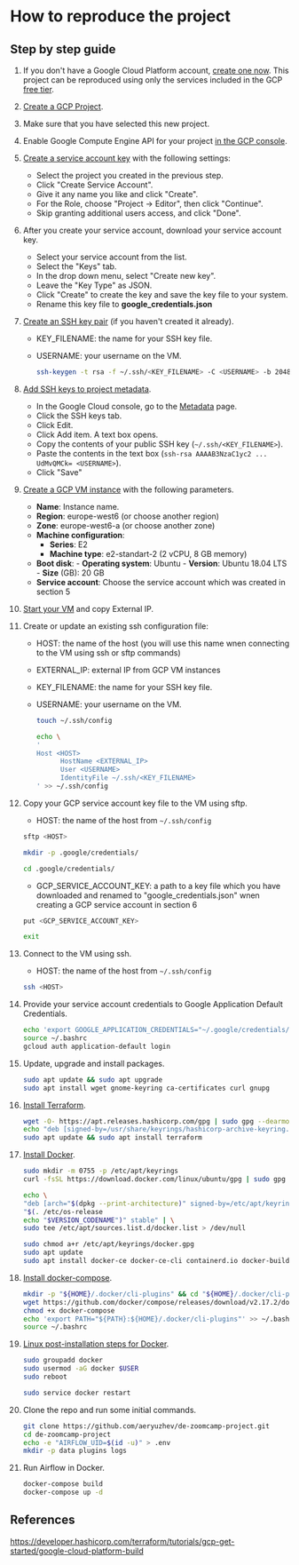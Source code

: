 # How to reproduce the project

## Step by step guide

1. If you don't have a Google Cloud Platform account, [create one now](https://console.cloud.google.com/freetrial/). This project can be reproduced using only the services included in the GCP [free tier](https://cloud.google.com/free/).

2. [Create a GCP Project](https://console.cloud.google.com/projectcreate).

3. Make sure that you have selected this new project.

4. Enable Google Compute Engine API for your project [in the GCP console](https://console.developers.google.com/apis/library/compute.googleapis.com).

5. [Create a service account key](https://console.cloud.google.com/apis/credentials/serviceaccountkey) with the following settings:
   - Select the project you created in the previous step.
   - Click "Create Service Account".
   - Give it any name you like and click "Create".
   - For the Role, choose "Project -> Editor", then click "Continue".
   - Skip granting additional users access, and click "Done".

6. After you create your service account, download your service account key.

   - Select your service account from the list.
   - Select the "Keys" tab.
   - In the drop down menu, select "Create new key".
   - Leave the "Key Type" as JSON.
   - Click "Create" to create the key and save the key file to your system.
   - Rename this key file to **google_credentials.json**

7. [Create an SSH key pair](https://cloud.google.com/compute/docs/connect/create-ssh-keys#create_an_ssh_key_pair) (if you haven't created it already).
   - KEY_FILENAME: the name for your SSH key file.
   - USERNAME: your username on the VM.

      ```bash
      ssh-keygen -t rsa -f ~/.ssh/<KEY_FILENAME> -C <USERNAME> -b 2048
      ```

8. [Add SSH keys to project metadata](https://cloud.google.com/compute/docs/connect/add-ssh-keys#add_ssh_keys_to_project_metadata).
      - In the Google Cloud console, go to the [Metadata](https://console.cloud.google.com/compute/metadata/sshKeys?_ga=2.84082073.1017998736.1680528409-313645582.1673880440) page.
      - Click the SSH keys tab.
      - Click Edit.
      - Click Add item. A text box opens.
      - Copy the contents of your public SSH key (```~/.ssh/<KEY_FILENAME>```).
      - Paste the contents in the text box (```ssh-rsa AAAAB3NzaC1yc2 ... UdMvQMCk= <USERNAME>```).
      - Click "Save"

9. [Create a GCP VM instance](https://console.cloud.google.com/compute/instancesAdd) with the following parameters.

   - **Name**: Instance name.
   - **Region**: europe-west6 (or choose another region)
   - **Zone**: europe-west6-a (or choose another zone)
   - **Machine configuration**:
     - **Series**: E2
     - **Machine type**: e2-standart-2 (2 vCPU, 8 GB memory)
   - **Boot disk**:
         - **Operating system**: Ubuntu
         - **Version**: Ubuntu 18.04 LTS
         - **Size** (GB): 20 GB
   - **Service account**: Choose the service account which was created in section 5

10. [Start your VM](https://console.cloud.google.com/compute/instances) and copy External IP.

11. Create or update an existing ssh configuration file:

    - HOST: the name of the host (you will use this name wnen connecting to the VM using ssh or sftp commands)
    - EXTERNAL_IP: external IP from GCP VM instances
    - KEY_FILENAME: the name for your SSH key file.
    - USERNAME: your username on the VM.

      ```bash
      touch ~/.ssh/config

      echo \
      '
      Host <HOST>
            HostName <EXTERNAL_IP>
            User <USERNAME>
            IdentityFile ~/.ssh/<KEY_FILENAME>
      ' >> ~/.ssh/config     
      ```

12. Copy your GCP service account key file to the VM using sftp.
      - HOST: the name of the host from ```~/.ssh/config```

      ```bash
      sftp <HOST>
      ```

      ```bash
      mkdir -p .google/credentials/
      ```

      ```bash
      cd .google/credentials/

      ```

      - GCP_SERVICE_ACCOUNT_KEY: a path to a key file which you have downloaded and renamed to "google_credentials.json" wnen creating a GCP service account in section 6

      ```bash
      put <GCP_SERVICE_ACCOUNT_KEY>
      ```

      ```bash
      exit
      ```

13. Connect to the VM using ssh.
      - HOST: the name of the host from ```~/.ssh/config```

      ```bash
      ssh <HOST>
      ```

14. Provide your service account credentials to Google Application Default Credentials.

      ```bash
      echo 'export GOOGLE_APPLICATION_CREDENTIALS="~/.google/credentials/google_credentials.json"' >> ~/.bashrc
      source ~/.bashrc
      gcloud auth application-default login 
      ```

15. Update, upgrade and install packages.

      ```bash
      sudo apt update && sudo apt upgrade
      sudo apt install wget gnome-keyring ca-certificates curl gnupg
      ```

16. [Install Terraform](https://developer.hashicorp.com/terraform/downloads).

      ```bash
      wget -O- https://apt.releases.hashicorp.com/gpg | sudo gpg --dearmor -o /usr/share/keyrings/hashicorp-archive-keyring.gpg
      echo "deb [signed-by=/usr/share/keyrings/hashicorp-archive-keyring.gpg] https://apt.releases.hashicorp.com $(lsb_release -cs) main" | sudo tee /etc/apt/sources.list.d/hashicorp.list
      sudo apt update && sudo apt install terraform
      ```

17. [Install Docker](https://docs.docker.com/engine/install/ubuntu/).

      ```bash
      sudo mkdir -m 0755 -p /etc/apt/keyrings
      curl -fsSL https://download.docker.com/linux/ubuntu/gpg | sudo gpg --dearmor -o /etc/apt/keyrings/docker.gpg

      echo \
      "deb [arch="$(dpkg --print-architecture)" signed-by=/etc/apt/keyrings/docker.gpg] https://download.docker.com/linux/ubuntu \
      "$(. /etc/os-release
      echo "$VERSION_CODENAME")" stable" | \
      sudo tee /etc/apt/sources.list.d/docker.list > /dev/null

      sudo chmod a+r /etc/apt/keyrings/docker.gpg
      sudo apt update
      sudo apt install docker-ce docker-ce-cli containerd.io docker-buildx-plugin docker-compose-plugin
      ```

18. [Install docker-compose](https://github.com/docker/compose#where-to-get-docker-compose).

      ```bash
      mkdir -p "${HOME}/.docker/cli-plugins" && cd "${HOME}/.docker/cli-plugins"
      wget https://github.com/docker/compose/releases/download/v2.17.2/docker-compose-linux-x86_64 -O docker-compose
      chmod +x docker-compose
      echo 'export PATH="${PATH}:${HOME}/.docker/cli-plugins"' >> ~/.bashrc
      source ~/.bashrc
      ```

19. [Linux post-installation steps for Docker](https://docs.docker.com/engine/install/linux-postinstall/).

      ```bash
      sudo groupadd docker
      sudo usermod -aG docker $USER
      sudo reboot
      ```

      ```bash
      sudo service docker restart
      ```

20. Clone the repo and run some initial commands.

      ```bash
      git clone https://github.com/aeryuzhev/de-zoomcamp-project.git
      cd de-zoomcamp-project
      echo -e "AIRFLOW_UID=$(id -u)" > .env
      mkdir -p data plugins logs
      ```

21. Run Airflow in Docker.

      ```bash
      docker-compose build
      docker-compose up -d
      ```

## References

<https://developer.hashicorp.com/terraform/tutorials/gcp-get-started/google-cloud-platform-build>
